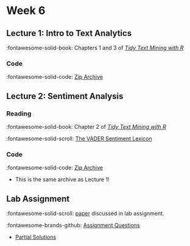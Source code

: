 # Week 6

## Lecture 1:  Intro to Text Analytics

:fontawesome-solid-book: Chapters 1 and 3 of [*Tidy Text Mining with R*][tidytext]

### Code

:fontawesome-solid-code: [Zip Archive][text-code-archive]


## Lecture 2: Sentiment Analysis

### Reading

:fontawesome-solid-book: Chapter 2 of [*Tidy Text Mining with R*][tidytext]

:fontawesome-solid-scroll: [The VADER Sentiment Lexicon][vader] 

### Code

:fontawesome-solid-code: [Zip Archive][text-code-archive]

* This is the same archive as Lecture 1!

## Lab Assignment

:fontawesome-solid-scroll: [paper] discussed in lab assignment.

:fontawesome-brands-github: [Assignment Questions][lab]

* [Partial Solutions][solutions]


[tidytext]: https://www.tidytextmining.com/
[vader]: https://ojs.aaai.org/index.php/ICWSM/article/view/14550/14399
[lab]: https://github.com/tisem-digital-marketing/smwa-lab-did
[text-code-archive]: ../assets/lectures/week-06/starter_code.zip
[paper]: https://pubsonline.informs.org/doi/10.1287/mksc.2017.1043
[solutions]: ../assets/labs/lab_did_solution.html